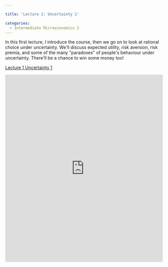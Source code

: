 ```yaml
---

title: 'Lecture 1: Uncertainty 1'

categories:
  - Intermediate Microeconomics 2
---
```

In this first lecture, I introduce the course, then we go on to look at rational choice under uncertainty. We'll discuss expected utility, risk aversion, risk premia, and some of the many "paradoxes" of people's behaviour under uncertainty. There'll be a chance to win some money too!  

<a title="View Lecture 1 Uncertainty 1 on Scribd" href="https://www.scribd.com/doc/124480407/Lecture-1-Uncertainty-1" >Lecture 1 Uncertainty 1</a>

<iframe src="https://www.scribd.com/embeds/124480407/content?start_page=1&view_mode=scroll&access_key=key-d4goxyrimnatbnm6b7r" data-auto-height="false" data-aspect-ratio="1.33333333333333" scrolling="no" width="100%" height="600" frameborder="0"></iframe>